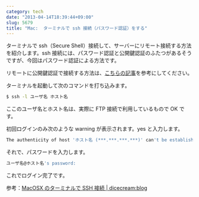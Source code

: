 ```yaml
---
category: tech
date: "2013-04-14T18:39:44+09:00"
slug: 5679
title: "Mac:  ターミナルで ssh 接続（パスワード認証）をする"
---
```


ターミナルで ssh（Secure Shell）接続して、サーバーにリモート接続する方法を紹介します。ssh 接続には、パスワード認証と公開鍵認証のふたつがあるそうですが、今回はパスワード認証による方法です。

リモートに公開鍵認証で接続する方法は、[こちらの記事](http://rakuishi.com/archives/5680/)を参考にしてください。

ターミナルを起動して次のコマンドを打ち込みます。

```bash
$ ssh -l ユーザ名 ホスト名
```

ここのユーザ名とホスト名は、実際に FTP 接続で利用しているもので OK です。

初回ログインのみ次のような warning が表示されます。yes と入力します。

```bash
The authenticity of host 'ホスト名 (***.***.***.***)' can't be established. DSA key fingerprint is **:**:**:**:**:**:**:**:**:**:**:**:**:**:**:**. Are you sure you want to continue connecting (yes/no)? yes
```

それで、パスワードを入力します。

```bash
ユーザ名@ホスト名's password:
```

これでログイン完了です。

参考：[MacOSX のターミナルで SSH 接続 | dicecream:blog](http://blog.dicecream.net/2010/03/macosxssh.php)
